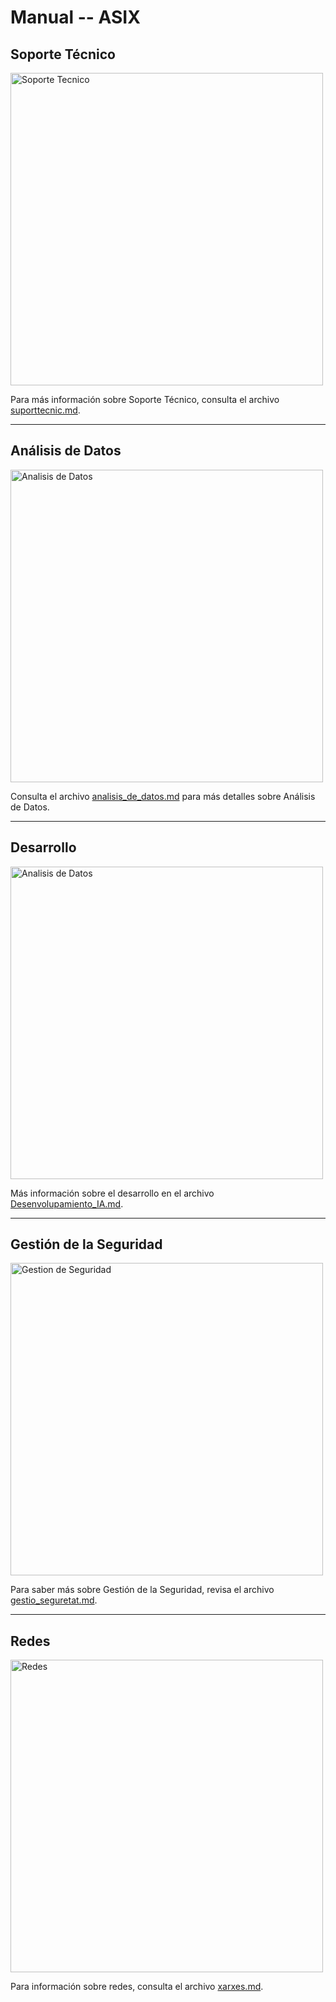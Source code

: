 # Manual -- ASIX

## Soporte Técnico
<a href="https://www.itcsystem.es/" target="_blank">
    <img src="https://www.itcsystem.es/wp-content/uploads/2023/07/soporte-tecnico.jpg" alt="Soporte Tecnico" style="width: 500px; height: auto;" />
</a>

Para más información sobre Soporte Técnico, consulta el archivo [suporttecnic.md](suporttecnic.md).

---
## Análisis de Datos
<a href="https://img.freepik.com/" target="_blank">
    <img src="https://img.freepik.com/vector-gratis/ilustracion-negocio-analisis-datos-estadisticos_24908-59546.jpg" alt="Analisis de Datos" style="width: 500px; height: auto;" />
</a>

Consulta el archivo [analisis_de_datos.md](analisis_de_datos.md) para más detalles sobre Análisis de Datos.

---
## Desarrollo
<a href="https://cdn-3.expansion.mx/" target="_blank">
    <img src="https://cdn-3.expansion.mx/dims4/default/97f1277/2147483647/strip/true/crop/1276x821+0+0/resize/1800x1158!/format/webp/quality/80/?url=https%3A%2F%2Fcdn-3.expansion.mx%2Fef%2F14%2Fd66534f84dc598140ea48e071667%2Ftecnologia-educativa-inteligencia-artificial.jpg
" alt="Analisis de Datos" style="width: 500px; height: auto;" />
</a>

Más información sobre el desarrollo en el archivo [Desenvolupamiento_IA.md](Desenvolupamiento_IA.md).

---
## Gestión de la Seguridad
<a href="https://www.pmg-ssi.com/wp-content/uploads/2020/01/Riesgos-en-los-Sistemas-de-Gesti%C3%B3n-de-Seguridad-de-la-Informaci%C3%B3n.jpg" target="_blank">
    <img src="https://www.pmg-ssi.com/wp-content/uploads/2020/01/Riesgos-en-los-Sistemas-de-Gesti%C3%B3n-de-Seguridad-de-la-Informaci%C3%B3n.jpg" alt="Gestion de Seguridad" style="width: 500px; height: auto;" />
</a>

Para saber más sobre Gestión de la Seguridad, revisa el archivo [gestio_seguretat.md](gestio_seguretat.md).

---
## Redes
<a href="https://img.redestelecom.es/" target="_blank">
    <img src="https://img.redestelecom.es/wp-content/uploads/2024/04/22124120/Conexiones-con-perifericos--1620x1080.jpg" alt="Redes" style="width: 500px; height: auto;" />
</a>

Para información sobre redes, consulta el archivo [xarxes.md](xarxes.md).

